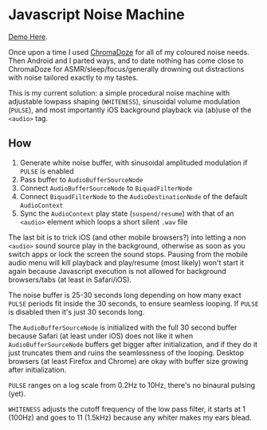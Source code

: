 # Javascript Noise Machine

[Demo Here](https://sjmduncan.github.io/noise/index.html).

Once upon a time I used [ChromaDoze](https://github.com/pmarks-net/chromadoze) for all of my coloured noise needs.
Then Android and I parted ways, and to date nothing has come close to ChromaDoze for ASMR/sleep/focus/generally drowning out distractions with noise tailored exactly to my tastes.

This is my current solution: a simple procedural noise machine with adjustable lowpass shaping (`WHITENESS`), sinusoidal volume modulation (`PULSE`), and most importantly iOS background playback via (ab)use of the `<audio>` tag.

## How

1. Generate white noise buffer, with sinusoidal amplituded modulation if `PULSE` is enabled
2. Pass buffer to `AudioBufferSourceNode`
3. Connect `AudioBufferSourceNode` to `BiquadFilterNode`
4. Connect `BiquadFilterNode` to the `AudioDestinationNode` of the default `AudioContext`
5. Sync the `AudioContext` play state (`suspend/resume`) with that of an `<audio>` element which loops a short silent `.wav` file
   
The last bit is to trick iOS (and other mobile browsers?) into letting a non `<audio>` sound source play in the background, otherwise as soon as you switch apps or lock the screen the sound stops.
Pausing from the mobile audio menu will kill playback and play/resume (most likely) won't start it again because Javascript execution is not allowed for background browsers/tabs (at least in Safari/iOS).

The noise buffer is 25-30 seconds long depending on how many exact `PULSE` periods fit inside the 30 seconds, to ensure seamless looping.
If `PULSE` is disabled then it's just 30 seconds long.


The `AudioBufferSourceNode` is initialized with the full 30 second buffer because Safari (at least under iOS) does not like it when `AudioBufferSourceNode` buffers get bigger after initialization, and if they do it just truncates them and ruins the seamlessness of the looping.
Desktop browsers (at least Firefox and Chrome) are okay with buffer size growing after initialization.

`PULSE` ranges on a log scale from 0.2Hz to 10Hz, there's no binaural pulsing (yet).

`WHITENESS` adjusts the cutoff frequency of the low pass filter, it starts at 1 (100Hz) and goes to 11 (1.5kHz) because any whiter makes my ears blead.
